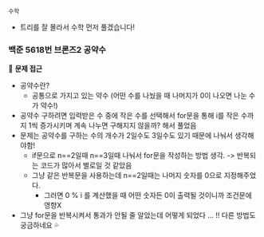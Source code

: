 `수학`

- 트리를 잘 몰라서 수학 먼저 풀겠습니다!

<h3> 백준 5618번 브론즈2 공약수 </h3>

👀 **문제 접근**
- 공약수란?
  - 공통으로 가지고 있는 약수 (어떤 수를 나눴을 때 나머지가 0이 나오면 나눈 수가 약수!)
- 공약수 구하려면 입력받은 수 중에 작은 수를 선택해서 for문을 통해 i를 작은 수까지 1씩 증가시키며 계속 나누면 구해지지 않을까? 해서 풀었음
- 문제는 공약수를 구하는 수의 개수가 2일수도 3일수도 있기 때문에 나눠서 생각해야함!
  - if문으로 n==2일때 n==3일때 나눠서 for문을 작성하는 방법 생각. -> 반복되는 코드가 많아서 별로일 것 같았음
  - 그냥 같은 반복문을 사용하는데 n==2일때는 나머지 숫자를 0으로 지정해주었다.
    - 그러면 0 % i 를 계산했을 때 어떤 숫자든 0이 출력될 것이니까 조건문에 영향X
- 그냥 for문을 반복시켜서 통과가 안될 줄 알았는데 어떻게 되었다 ... !! 다른 방법도 궁금하네요 💦
